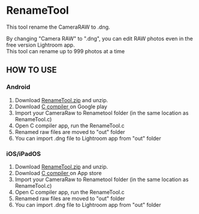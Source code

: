 # RenameTool
<p>This tool rename the CameraRAW to .dng.</p>
<p>By changing "Camera RAW" to ".dng", you can edit RAW photos even in the free version Lightroom app.<br>
This tool can rename up to 999 photos at a time
</p>
<h2>HOW TO USE</h2>
<h3>Android</h3>
<ol>
    <li>Download <a href = "https://github.com/148nasuka/RenameTool/raw/main/RenameTool_01.zip">RenameTool.zip</a> and unzip.</li>
    <li>Download <a href = "https://play.google.com/store/apps/details?id=com.dztall.ccr.android.admob">C compiler </a>on Google play  </li>
    <li>Import your CameraRaw to Renametool folder (in the same location as RenameTool.c)</li>
    <li>Open C compiler app, run the RenameTool.c</li>
    <li>Renamed raw files are moved to "out" folder</li>
    <li>You can import .dng file to Lightroom app from "out" folder</li>
</ol>

<h3>iOS/iPadOS</h3>
<ol>
    <li>Download <a href = "https://github.com/148nasuka/RenameTool/raw/main/RenameTool_01.zip">RenameTool.zip</a> and unzip.</li>
    <li>Download <a href = "https://apps.apple.com/us/app/mobile-c-c-c-compiler/id1090924591">C compiler </a>on App store  </li>
    <li>Import your CameraRaw to Renametool folder (in the same location as RenameTool.c)</li>
    <li>Open C compiler app, run the RenameTool.c</li>
    <li>Renamed raw files are moved to "out" folder</li>
    <li>You can import .dng file to Lightroom app from "out" folder</li>
</ol>
